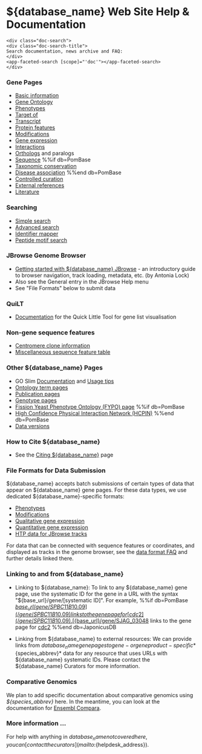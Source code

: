 # ${database_name} Web Site Help & Documentation


```{=html}
<div class="doc-search">
<div class="doc-search-title">
Search documentation, news archive and FAQ:
</div>
<app-faceted-search [scope]="'doc'"></app-faceted-search>
</div>
```

### Gene Pages ###

-   [Basic information](documentation/gene-page-basic-information)
-   [Gene Ontology](documentation/gene-page-gene-ontology)
-   [Phenotypes](documentation/gene-page-phenotypes)
-   [Target of](documentation/gene-page-target)
-   [Transcript](documentation/gene-page-transcript)
-   [Protein features](documentation/gene-page-protein-features)
-   [Modifications](documentation/gene-page-modifications)
-   [Gene expression](documentation/gene-page-gene-expression)
-   [Interactions](documentation/genetic-and-physical-interactions)
-   [Orthologs](documentation/orthologs) and paralogs
-   [Sequence](documentation/gene-page-sequence)
%%if db=PomBase
-   [Taxonomic conservation](documentation/taxonomic-conservation)
-   [Disease association](documentation/disease-association)
%%end db=PomBase
-   [Controlled curation](documentation/controlled-curation)
-   [External references](documentation/gene-page-external-references)
-   [Literature](documentation/gene-page-literature)

### Searching ###

-   [Simple search](documentation/simple-search-documentation)
-   [Advanced search](documentation/advanced-search)
-   [Identifier mapper](documentation/id-mapper)
-   [Peptide motif search](documentation/motif-search)

### JBrowse Genome Browser

-   [Getting started with ${database_name} JBrowse](documentation/JBrowse_quick_start) - 
    an introductory guide to browser navigation, track loading,
    metadata, etc. (by Antonia Lock)
-   Also see the General entry in the JBrowse Help menu
-   See "File Formats" below to submit data

### QuiLT

-   [Documentation](documentation/quick-little-tool) for the Quick Little Tool for gene list visualisation

### Non-gene sequence features

-   [Centromere clone information](status/centromeres)
-   [Miscellaneous sequence feature table](documentation/misc-sequence-features)

### Other ${database_name} Pages ###

-   GO Slim
    [Documentation](documentation/pombase-go-slim-documentation)
    and [Usage tips](browse-curation/fission-yeast-go-slimming-tips)
-   [Ontology term pages](documentation/ontology-term-page)
-   [Publication pages](documentation/publication-page)
-   [Genotype pages](documentation/genotype-page)
-   [Fission Yeast Phenotype Ontology (FYPO) page](browse-curation/fission-yeast-phenotype-ontology)
%%if db=PomBase
-   [High Confidence Physical Interaction Network (HCPIN)](documentation/high-confidence-physical-interaction-network)
%%end db=PomBase
-   [Data versions](about/version-history)

### How to Cite ${database_name} ###

-   See the [Citing ${database_name}](about/citing-pombase) page

### File Formats for Data Submission ###

${database_name} accepts batch submissions of certain types of data that appear
on ${database_name} gene pages. For these data types, we use dedicated
${database_name}-specific formats:

-   [Phenotypes](documentation/phenotype-data-bulk-upload-format)
-   [Modifications](documentation/modification-data-bulk-upload-format)
-   [Qualitative gene expression](documentation/qualitative-gene-expression-data-bulk-upload-format)
-   [Quantitative gene expression](documentation/quantitative-gene-expression-data-bulk-upload-format)
-   [HTP data for JBrowse tracks](documentation/data-submission-form-for-HTP-sequence-linked-data)

For data that can be connected with sequence features or coordinates,
and displayed as tracks in the genome browser, see the [data format
FAQ](faq/what-file-formats-can-i-use-submit-high-throughput-data)
and further details linked there.

### Linking to and from ${database_name} ###

-   Linking to ${database_name}: To link to any ${database_name} gene page, use the
    systematic ID for the gene in a URL with the syntax
    "${base_url}/gene/\[systematic ID\]". For example,
%%if db=PomBase
    [${base_url}/gene/SPBC11B10.09](/gene/SPBC11B10.09)
    links to the gene page for [cdc2](/gene/SPBC11B10.09).
%%end db=PomBase
%%if db=JaponicusDB
    [${base_url}/gene/SJAG_03048](/gene/SJAG_03048)
    links to the gene page for [cdc2](/gene/SJAG_03048)
%%end db=JaponicusDB

-   Linking from ${database_name} to external resources: We can provide links
    from ${database_name} gene pages to gene- or gene product-specific *${species_abbrev}*
    data for any resource that uses URLs with ${database_name} systematic IDs.
    Please contact the ${database_name} Curators for more information.


### Comparative Genomics ###

We plan to add specific documentation about comparative genomics using
*${species_abbrev}* here. In the meantime, you can look at the documentation for
[Ensembl Compara](http://www.ensembl.org/info/genome/compara/index.html).

### More information ... ###

For help with anything in ${database_name} not covered here, you can
[contact the curators](mailto:${helpdesk_address}).
